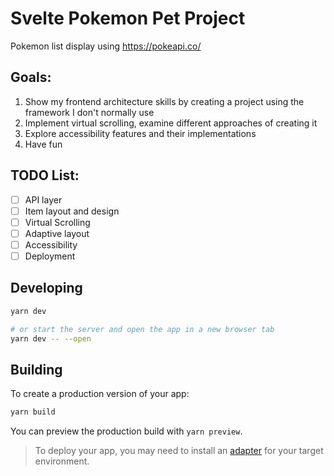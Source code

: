 # Svelte Pokemon Pet Project

Pokemon list display using https://pokeapi.co/

## Goals:

1. Show my frontend architecture skills by creating a project using the framework I don't normally use
2. Implement virtual scrolling, examine different approaches of creating it
3. Explore accessibility features and their implementations
4. Have fun

## TODO List:

- [ ] API layer
- [ ] Item layout and design
- [ ] Virtual Scrolling
- [ ] Adaptive layout
- [ ] Accessibility
- [ ] Deployment

## Developing

```bash
yarn dev

# or start the server and open the app in a new browser tab
yarn dev -- --open
```

## Building

To create a production version of your app:

```bash
yarn build
```

You can preview the production build with `yarn preview`.

> To deploy your app, you may need to install an [adapter](https://kit.svelte.dev/docs/adapters) for your target environment.

